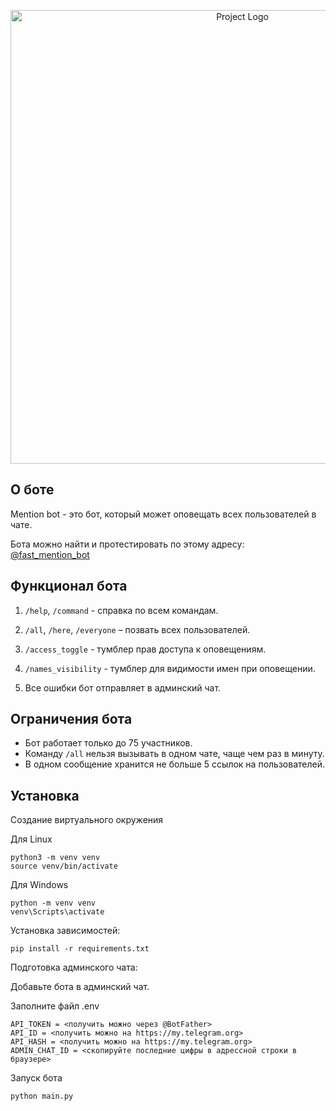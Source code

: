 <p align="center">
      <img src="https://i.ibb.co/2nW3Bq7/avatar6517195165-2-out-1.jpg" alt="Project Logo" width="726">
</p>

## О боте
Mention bot - это бот, который может оповещать всех пользователей в чате.

Бота можно найти и протестировать по этому адресу: [@fast_mention_bot](https://t.me/fast_mention_bot?start=c1686051798545-ds)

## Функционал бота
1. `/help`, `/command` - справка по всем командам.

2. `/all`, `/here`, `/everyone` – позвать всех пользователей. 

3. `/access_toggle` - тумблер прав доступа к оповещениям.

4. `/names_visibility` - тумблер для видимости имен при оповещении.

5. Все ошибки бот отправляет в админский чат.

## Ограничения бота
* Бот работает только до 75 участников.
* Команду `/all` нельзя вызывать в одном чате, чаще чем раз в минуту.
* В одном сообщение хранится не больше 5 ссылок на пользователей.

## Установка
Создание виртуального окружения

Для Linux
```
python3 -m venv venv
source venv/bin/activate
```
Для Windows
```
python -m venv venv
venv\Scripts\activate
```
Установка зависимостей:
```
pip install -r requirements.txt
```
Подготовка админского чата:

Добавьте бота в админский чат.

Заполните файл .env
```
API_TOKEN = <получить можно через @BotFather>
API_ID = <получить можно на https://my.telegram.org>
API_HASH = <получить можно на https://my.telegram.org>
ADMIN_CHAT_ID = <скопируйте последние цифры в адрессной строки в браузере>
```
Запуск бота
```
python main.py
```
